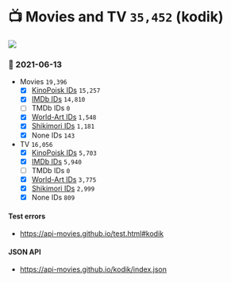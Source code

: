 # :tv: Movies and TV `35,452` (kodik)

<a href="https://API-Movies.github.io"><img src="https://API-Movies.github.io/banner.png?cache"></a>

### :date: 2021-06-13
- Movies `19,396`
  - [x] <a href="https://API-Movies.github.io/kodik/movie_kinopoisk_ids.json">KinoPoisk IDs</a> `15,257`
  - [x] <a href="https://API-Movies.github.io/kodik/movie_imdb_ids.json">IMDb IDs</a> `14,810`
  - [ ] TMDb IDs `0`
  - [x] <a href="https://API-Movies.github.io/kodik/movie_world_art_ids.json">World-Art IDs</a> `1,548`
  - [x] <a href="https://API-Movies.github.io/kodik/movie_shikimori_ids.json">Shikimori IDs</a> `1,181`
  - [x] None IDs `143`
- TV `16,056`
  - [x] <a href="https://API-Movies.github.io/kodik/tv_kinopoisk_ids.json">KinoPoisk IDs</a> `5,703`
  - [x] <a href="https://API-Movies.github.io/kodik/tv_imdb_ids.json">IMDb IDs</a> `5,940`
  - [ ] TMDb IDs `0`
  - [x] <a href="https://API-Movies.github.io/kodik/tv_world_art_ids.json">World-Art IDs</a> `3,775`
  - [x] <a href="https://API-Movies.github.io/kodik/tv_shikimori_ids.json">Shikimori IDs</a> `2,999`
  - [x] None IDs `809`
#### Test errors
- <a href='https://api-movies.github.io/test.html#kodik'>https://api-movies.github.io/test.html#kodik</a>
#### JSON API
- <a href='https://api-movies.github.io/kodik/index.json'>https://api-movies.github.io/kodik/index.json</a>

